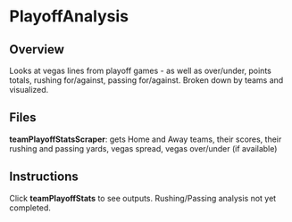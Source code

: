 # PlayoffAnalysis

## Overview
Looks at vegas lines from playoff games - as well as over/under, points totals, rushing for/against, passing for/against. Broken down by teams and visualized.

## Files
**teamPlayoffStatsScraper**: gets Home and Away teams, their scores, their rushing and passing yards, vegas spread, vegas over/under (if available)

## Instructions
Click **teamPlayoffStats** to see outputs. Rushing/Passing analysis not yet completed.
